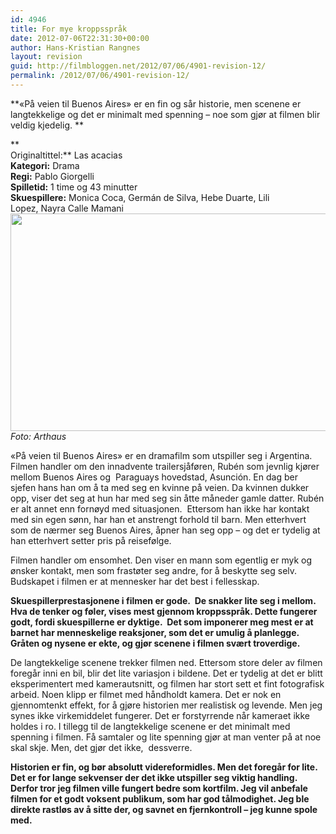```yaml
---
id: 4946
title: For mye kroppsspråk
date: 2012-07-06T22:31:30+00:00
author: Hans-Kristian Rangnes
layout: revision
guid: http://filmbloggen.net/2012/07/06/4901-revision-12/
permalink: /2012/07/06/4901-revision-12/
---
```

**«På veien til Buenos Aires» er en fin og sår historie, men scenene er langtekkelige og det er minimalt med spenning – noe som gjør at filmen blir veldig kjedelig. **<!--more-->

**  
Originaltittel:** Las acacias  
**Kategori:** Drama  
**Regi:** Pablo Giorgelli  
**Spilletid:** 1 time og 43 minutter  
**Skuespillere:** Monica Coca, Germán de Silva, Hebe Duarte, Lili Lopez, Nayra Calle Mamani  
<a href="http://filmbloggen.net/2012/07/05/mye-kroppssprak/pa-veien-til-1/" rel="attachment wp-att-4902"><img class="alignnone size-large wp-image-4902" src="http://filmbloggen.net/wp-content/uploads//2012/07/på-veien-til-1-620x348.jpg" alt="" width="620" height="348" /></a>  
_Foto: Arthaus_

«På veien til Buenos Aires» er en dramafilm som utspiller seg i Argentina. Filmen handler om den innadvente trailersjåføren, Rubén som jevnlig kjører mellom Buenos Aires og  Paraguays hovedstad, Asunción. En dag ber sjefen hans han om å ta med seg en kvinne på veien. Da kvinnen dukker opp, viser det seg at hun har med seg sin åtte måneder gamle datter. Rubén er alt annet enn fornøyd med situasjonen.  Ettersom han ikke har kontakt med sin egen sønn, har han et anstrengt forhold til barn. Men etterhvert som de nærmer seg Buenos Aires, åpner han seg opp – og det er tydelig at han etterhvert setter pris på reisefølge.

Filmen handler om ensomhet. Den viser en mann som egentlig er myk og ønsker kontakt, men som frastøter seg andre, for å beskytte seg selv. Budskapet i filmen er at mennesker har det best i fellesskap.

 **Skuespillerprestasjonene i filmen er gode.  De snakker lite seg i mellom. Hva de tenker og føler, vises mest gjennom kroppsspråk. Dette fungerer godt, fordi skuespillerne er dyktige.  Det som imponerer meg mest er at barnet har menneskelige reaksjoner, som det er umulig å planlegge. Gråten og nysene er ekte, og gjør scenene i filmen svært troverdige.**

De langtekkelige scenene trekker filmen ned. Ettersom store deler av filmen foregår inni en bil, blir det lite variasjon i bildene. Det er tydelig at det er blitt eksperimentert med kamerautsnitt, og filmen har stort sett et fint fotografisk arbeid. Noen klipp er filmet med håndholdt kamera. Det er nok en gjennomtenkt effekt, for å gjøre historien mer realistisk og levende. Men jeg synes ikke virkemiddelet fungerer. Det er forstyrrende når kameraet ikke holdes i ro. I tillegg til de langtekkelige scenene er det minimalt med spenning i filmen. Få samtaler og lite spenning gjør at man venter på at noe skal skje. Men, det gjør det ikke,  dessverre.

**Historien er fin, og bør absolutt videreformidles. Men det foregår for lite. Det er for lange sekvenser der det ikke utspiller seg viktig handling. Derfor tror jeg filmen ville fungert bedre som kortfilm. Jeg vil anbefale filmen for et godt voksent publikum, som har god tålmodighet. Jeg ble direkte rastløs av å sitte der, og savnet en fjernkontroll – jeg kunne spole med.**

<div class="video-shortcode">
</div>